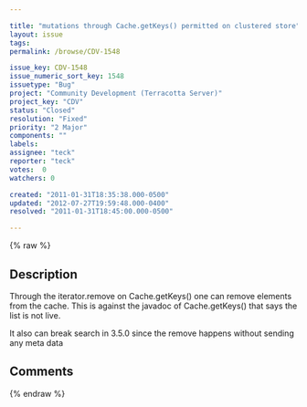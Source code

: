 ```yaml
---

title: "mutations through Cache.getKeys() permitted on clustered store"
layout: issue
tags: 
permalink: /browse/CDV-1548

issue_key: CDV-1548
issue_numeric_sort_key: 1548
issuetype: "Bug"
project: "Community Development (Terracotta Server)"
project_key: "CDV"
status: "Closed"
resolution: "Fixed"
priority: "2 Major"
components: ""
labels: 
assignee: "teck"
reporter: "teck"
votes:  0
watchers: 0

created: "2011-01-31T18:35:38.000-0500"
updated: "2012-07-27T19:59:48.000-0400"
resolved: "2011-01-31T18:45:00.000-0500"

---
```




{% raw %}



## Description

<div markdown="1" class="description">

Through the iterator.remove on Cache.getKeys() one can remove elements from the cache. This is against the javadoc of Cache.getKeys() that says the list is not live. 

It also can break search in 3.5.0 since the remove happens without sending any meta data


</div>

## Comments



{% endraw %}
